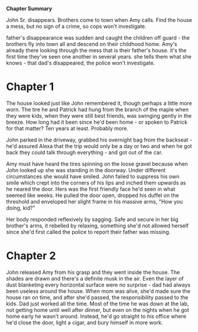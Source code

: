 **Chapter Summary**

John Sr. disappears. Brothers come to town when Amy calls. Find the house a mess, but no sign of a crime, so cops won't investigate.

father's disappearance was sudden and caught the children off guard - the brothers fly into town all and descend on their childhood home. Amy's already there looking through the mess that is their father's house. it's the first time they've seen one another in several years. she tells them what she knows - that dad's disappeared, the police won't investigate.

# Chapter 1

The house looked just like John remembered it, though perhaps a little more worn. The tire he and Patrick had hung from the branch of the maple when they were kids, when they were still best friends, was swinging gently in the breeze. How long had it been since he'd been home - or spoken to Patrick for that matter? Ten years at least. Probably more.

John parked in the driveway, grabbed his overnight bag from the backseat - he'd assured Alexa that the trip would only be a day or two and when he got back they could talk through everything - and got out of the car.

Amy must have heard the tires spinning on the loose gravel because when John looked up she was standing in the doorway. Under different circumstances she would have smiled. John failed to suppress his own smile which crept into the corners of his lips and inched them upwards as he neared the door. Hers was the first friendly face he'd seen in what seemed like weeks. He pulled the door open, dropped his duffel on the threshold and enveloped her slight frame in his massive arms, "How you doing, kid?"

Her body responded reflexively by sagging. Safe and secure in her big brother's arms, it rebelled by relaxing, something she'd not allowed herself since she'd first called the police to report their father was missing.

# Chapter 2

John released Amy from his grasp and they went inside the house. The shades are drawn and there's a definite musk in the air. Even the layer of dust blanketing every horizontal surface were no surprise - dad had always been useless around the house. When mom was alive, she'd made sure the house ran on time, and after she'd passed, the responsibility passed to the kids. Dad just worked all the time. Most of the time he was down at the lab, not getting home until well after dinner, but even on the nights when he got home early he wasn't around. Instead, he'd go straight to his office where he'd close the door, light a cigar, and bury himself in more work.
